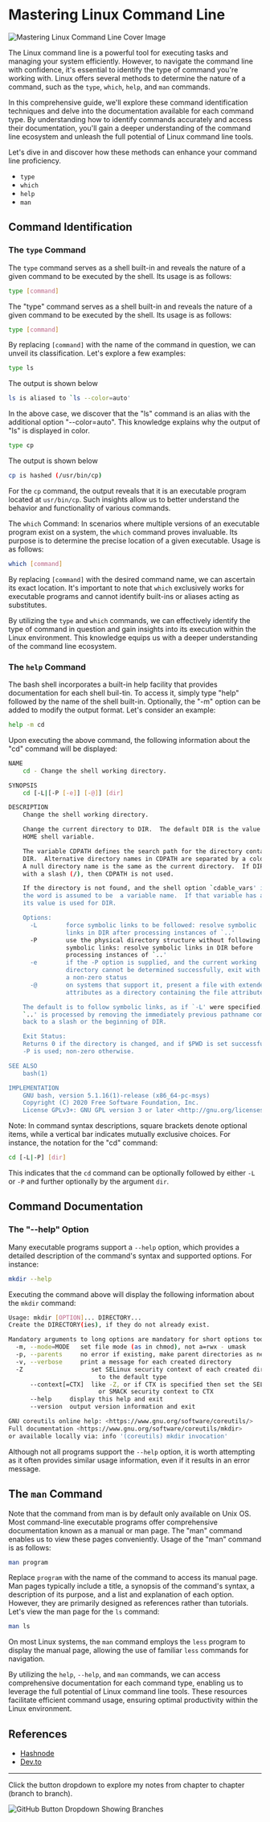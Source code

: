 # Mastering Linux Command Line

![Mastering Linux Command Line Cover Image](https://res.cloudinary.com/bizstak/image/upload/v1685209785/GitHub_Cover_audops.png)

The Linux command line is a powerful tool for executing tasks and managing your system efficiently. However, to navigate the command line with confidence, it's essential to identify the type of command you're working with. Linux offers several methods to determine the nature of a command, such as the `type`, `which`, `help`, and `man` commands.

In this comprehensive guide, we'll explore these command identification techniques and delve into the documentation available for each command type. By understanding how to identify commands accurately and access their documentation, you'll gain a deeper understanding of the command line ecosystem and unleash the full potential of Linux command line tools.

Let's dive in and discover how these methods can enhance your command line proficiency.

- `type`
- `which`
- `help`
- `man`

## Command Identification

### The `type` Command

The `type` command serves as a shell built-in and reveals the nature of a given command to be executed by the shell. Its usage is as follows:

```sh
type [command]
```

The "type" command serves as a shell built-in and reveals the nature of a given command to be executed by the shell. Its usage is as follows:

```sh
type [command]
```

By replacing `[command]` with the name of the command in question, we can unveil its classification. Let's explore a few examples:

```sh
type ls
```

The output is shown below

```sh
ls is aliased to `ls --color=auto'
```

In the above case, we discover that the "ls" command is an alias with the additional option "--color=auto". This knowledge explains why the output of "ls" is displayed in color.

```sh
type cp
```

The output is shown below

```sh
cp is hashed (/usr/bin/cp)
```

For the `cp` command, the output reveals that it is an executable program located at `usr/bin/cp`. Such insights allow us to better understand the behavior and functionality of various commands.

The `which` Command:
In scenarios where multiple versions of an executable program exist on a system, the `which` command proves invaluable. Its purpose is to determine the precise location of a given executable. Usage is as follows:

```sh
which [command]
```

By replacing `[command]` with the desired command name, we can ascertain its exact location. It's important to note that `which` exclusively works for executable programs and cannot identify built-ins or aliases acting as substitutes.

By utilizing the `type` and `which` commands, we can effectively identify the type of command in question and gain insights into its execution within the Linux environment. This knowledge equips us with a deeper understanding of the command line ecosystem.

### The `help` Command

The bash shell incorporates a built-in help facility that provides documentation for each shell buil-tin. To access it, simply type "help" followed by the name of the shell built-in. Optionally, the "-m" option can be added to modify the output format. Let's consider an example:

```sh
help -m cd
```

Upon executing the above command, the following information about the "cd" command will be displayed:

```sh
NAME
    cd - Change the shell working directory.

SYNOPSIS
    cd [-L|[-P [-e]] [-@]] [dir]

DESCRIPTION
    Change the shell working directory.

    Change the current directory to DIR.  The default DIR is the value of the
    HOME shell variable.

    The variable CDPATH defines the search path for the directory containing
    DIR.  Alternative directory names in CDPATH are separated by a colon (:).
    A null directory name is the same as the current directory.  If DIR begins
    with a slash (/), then CDPATH is not used.

    If the directory is not found, and the shell option `cdable_vars' is set,
    the word is assumed to be  a variable name.  If that variable has a value,
    its value is used for DIR.

    Options:
      -L        force symbolic links to be followed: resolve symbolic
                links in DIR after processing instances of `..'
      -P        use the physical directory structure without following
                symbolic links: resolve symbolic links in DIR before
                processing instances of `..'
      -e        if the -P option is supplied, and the current working
                directory cannot be determined successfully, exit with
                a non-zero status
      -@        on systems that support it, present a file with extended
                attributes as a directory containing the file attributes

    The default is to follow symbolic links, as if `-L' were specified.
    `..' is processed by removing the immediately previous pathname component
    back to a slash or the beginning of DIR.

    Exit Status:
    Returns 0 if the directory is changed, and if $PWD is set successfully when
    -P is used; non-zero otherwise.

SEE ALSO
    bash(1)

IMPLEMENTATION
    GNU bash, version 5.1.16(1)-release (x86_64-pc-msys)
    Copyright (C) 2020 Free Software Foundation, Inc.
    License GPLv3+: GNU GPL version 3 or later <http://gnu.org/licenses/gpl.html>
```

Note: In command syntax descriptions, square brackets denote optional items, while a vertical bar indicates mutually exclusive choices. For instance, the notation for the "cd" command:

```sh
cd [-L|-P] [dir]
```

This indicates that the `cd` command can be optionally followed by either `-L` or `-P` and further optionally by the argument `dir`.

## Command Documentation

### The "--help" Option

Many executable programs support a `--help` option, which provides a detailed description of the command's syntax and supported options. For instance:

```sh
mkdir --help
```

Executing the command above will display the following information about the `mkdir` command:

```sh
Usage: mkdir [OPTION]... DIRECTORY...
Create the DIRECTORY(ies), if they do not already exist.

Mandatory arguments to long options are mandatory for short options too.
  -m, --mode=MODE   set file mode (as in chmod), not a=rwx - umask
  -p, --parents     no error if existing, make parent directories as needed
  -v, --verbose     print a message for each created directory
  -Z                   set SELinux security context of each created directory
                         to the default type
      --context[=CTX]  like -Z, or if CTX is specified then set the SELinux
                         or SMACK security context to CTX
      --help     display this help and exit
      --version  output version information and exit

GNU coreutils online help: <https://www.gnu.org/software/coreutils/>
Full documentation <https://www.gnu.org/software/coreutils/mkdir>
or available locally via: info '(coreutils) mkdir invocation'
```

Although not all programs support the `--help` option, it is worth attempting as it often provides similar usage information, even if it results in an error message.

## The `man` Command

Note that the command from man is by default only available on Unix OS. Most command-line executable programs offer comprehensive documentation known as a manual or man page. The "man" command enables us to view these pages conveniently. Usage of the "man" command is as follows:

```sh
man program
```

Replace `program` with the name of the command to access its manual page. Man pages typically include a title, a synopsis of the command's syntax, a description of its purpose, and a list and explanation of each option. However, they are primarily designed as references rather than tutorials. Let's view the man page for the `ls` command:

```sh
man ls
```

On most Linux systems, the `man` command employs the `less` program to display the manual page, allowing the use of familiar `less` commands for navigation.

By utilizing the `help`, `--help`, and `man` commands, we can access comprehensive documentation for each command type, enabling us to leverage the full potential of Linux command line tools. These resources facilitate efficient command usage, ensuring optimal productivity within the Linux environment.

## References

- [Hashnode](https://blog.techstackmedia.com/files-manipulation)
- [Dev.to](https://blog.techstackmedia.com/mastering-linux-command-line)

---

Click the button dropdown to explore my notes from chapter to chapter (branch to branch).

![GitHub Button Dropdown Showing Branches](https://res.cloudinary.com/bizstak/image/upload/v1685042613/github-button-dropdown_qu4m2l.jpg)
